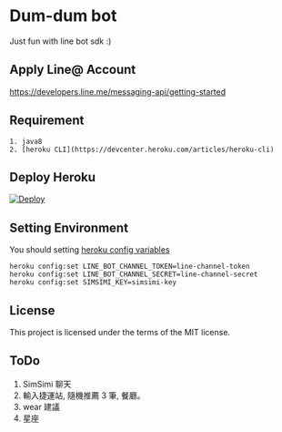 # Dum-dum bot
Just fun with line bot sdk :)

## Apply Line@ Account
https://developers.line.me/messaging-api/getting-started

## Requirement
    1. java8
    2. [heroku CLI](https://devcenter.heroku.com/articles/heroku-cli)

## Deploy Heroku
[![Deploy](https://www.herokucdn.com/deploy/button.svg)](https://heroku.com/deploy?template=https://github.com/jerry80409/dum-dum-bot)

## Setting Environment
You should setting [heroku config variables](https://devcenter.heroku.com/articles/config-vars)

```
heroku config:set LINE_BOT_CHANNEL_TOKEN=line-channel-token
heroku config:set LINE_BOT_CHANNEL_SECRET=line-channel-secret
heroku config:set SIMSIMI_KEY=simsimi-key
```
## License
This project is licensed under the terms of the MIT license.

## ToDo
1. SimSimi 聊天
2. 輸入捷運站, 隨機推薦 3 筆, 餐廳。
3. wear 建議
4. 星座

